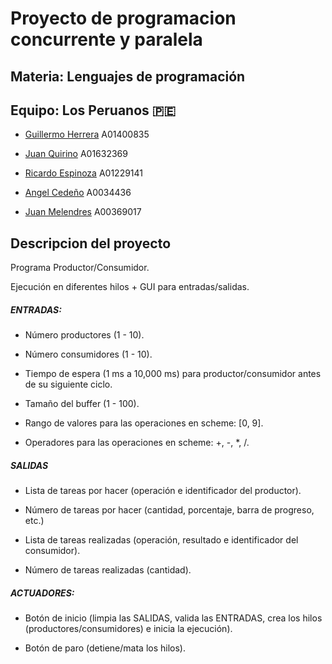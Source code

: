 # Proyecto de programacion concurrente y paralela

## Materia: Lenguajes de programación

## Equipo: Los Peruanos 🇵🇪

- [Guillermo Herrera](https://github.com/memoherreraacosta/) A01400835

- [Juan Quirino](https://github.com/QuirinoC) A01632369

- [Ricardo Espinoza](https://github.com/Ricardope3) A01229141

- [Angel Cedeño](https://github.com/Angeljcc102) A0034436

- [Juan Melendres](https://github.com/JuanMelendres) A00369017

## Descripcion del proyecto

Programa Productor/Consumidor.

Ejecución en diferentes hilos + GUI para entradas/salidas.

##### ENTRADAS:

- Número productores (1 - 10).

- Número consumidores (1 - 10).

- Tiempo de espera (1 ms a 10,000 ms) para productor/consumidor antes de su siguiente ciclo.

- Tamaño del buffer (1 - 100).

- Rango de valores para las operaciones en scheme: [0, 9].

- Operadores para las operaciones en scheme: +, -, *, /.

##### SALIDAS

- Lista de tareas por hacer (operación e identificador del productor).

- Número de tareas por hacer (cantidad, porcentaje, barra de progreso, etc.)

- Lista de tareas realizadas (operación, resultado e identificador del consumidor).

- Número de tareas realizadas (cantidad).

##### ACTUADORES:

- Botón de inicio (limpia las SALIDAS, valida las ENTRADAS, crea los hilos (productores/consumidores) e inicia la ejecución).

- Botón de paro (detiene/mata los hilos).
